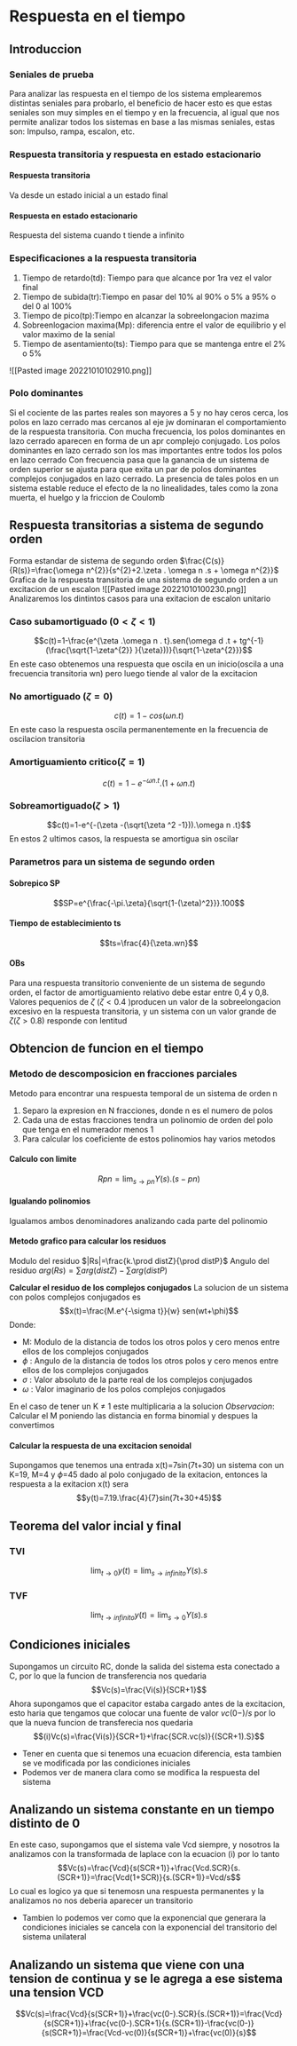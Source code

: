 # Respuesta en el tiempo

## Introduccion
### Seniales de prueba
Para analizar las respuesta en el tiempo de los sistema emplearemos distintas seniales para probarlo, el beneficio de hacer esto es que estas seniales son muy simples en el tiempo y en la frecuencia, al igual que nos permite analizar todos los sistemas en base a las mismas seniales, estas son: Impulso, rampa, escalon, etc.
### Respuesta transitoria y respuesta en estado estacionario
#### Respuesta transitoria
Va desde un estado inicial a un estado final
#### Respuesta en estado estacionario
Respuesta del sistema cuando t tiende a infinito

### Especificaciones a la respuesta transitoria
1. Tiempo de retardo(td): Tiempo para que alcance por 1ra vez el valor final
2. Tiempo de subida(tr):Tiempo en pasar del 10% al 90% o 5% a 95% o del 0 al 100%
3. Tiempo de pico(tp):Tiempo en alcanzar la sobreelongacion mazima
4. Sobreenlogacion maxima(Mp): diferencia entre el valor de equilibrio y el valor maximo de la senial
5. Tiempo de asentamiento(ts): Tiempo para que se mantenga entre el 2% o 5%

![[Pasted image 20221010102910.png]]

### Polo dominantes
Si el cociente de las partes reales son mayores a 5 y no hay ceros cerca, los polos en lazo cerrado mas cercanos al eje jw dominaran el comportamiento de la respuesta transitoria. Con mucha frecuencia, los polos dominantes en lazo cerrado aparecen en forma de un apr complejo conjugado. Los polos dominantes en lazo cerrado son los mas importantes entre todos los polos en lazo cerrado
Con frecuencia pasa que la ganancia de un sistema de orden superior se ajusta para que exita un par de polos dominantes complejos conjugados en lazo cerrado. La presencia de tales polos en un sistema estable reduce el efecto de la no linealidades, tales como la zona muerta, el huelgo y la friccion de Coulomb  


## Respuesta transitorias a sistema de segundo orden
Forma estandar de sistema de segundo orden $\frac{C(s)}{R(s)}=\frac{\omega n^{2}}{s^{2}+2.\zeta . \omega n .s + \omega n^{2}}$ 
Grafica de la respuesta transitoria de una sistema de segundo orden a un excitacion de un escalon
![[Pasted image 20221010100230.png]]
Analizaremos los dintintos casos para una exitacion de escalon unitario
### Caso subamortiguado $(0<\zeta<1)$
$$c(t)=1-\frac{e^{\zeta .\omega n . t}.sen(\omega d .t + tg^{-1}(\frac{\sqrt{1-\zeta^{2}} }{\zeta}))}{\sqrt{1-\zeta^{2}}}$$
En este caso obtenemos una respuesta que oscila en un inicio(oscila a una frecuencia transitoria wn) pero luego tiende al valor de la excitacion
### No amortiguado $(\zeta = 0)$
$$c(t)=1-cos(\omega n . t)$$
En este caso la respuesta oscila permanentemente en la frecuencia de oscilacion transitoria
### Amortiguamiento critico$(\zeta =1)$
$$c(t)=1-e^{-\omega n .t}.(1+\omega n .t)$$

### Sobreamortiguado$(\zeta >1)$
$$c(t)=1-e^{-(\zeta -(\sqrt{\zeta ^2 -1})).\omega n .t}$$
En estos 2 ultimos casos, la respuesta se amortigua sin oscilar


### Parametros para un sistema de segundo orden
#### Sobrepico SP
$$SP=e^{\frac{-\pi.\zeta}{\sqrt{1-(\zeta)^2}}}.100$$
#### Tiempo de establecimiento ts
$$ts=\frac{4}{\zeta.wn}$$

#### OBs
Para una respuesta transitorio conveniente de un sistema de segundo orden, el factor de amortiguamiento relativo debe estar entre 0,4 y 0,8. Valores pequenios de $\zeta$ ($\zeta <0.4$ )producen un valor de la sobreelongacion excesivo en la respuesta transitoria, y un sistema con un valor grande de $\zeta(\zeta >0.8)$ responde con lentitud

## Obtencion de funcion en el tiempo

### Metodo de descomposicion en fracciones parciales
Metodo para encontrar una respuesta temporal de un sistema de orden n
1. Separo la expresion en N fracciones, donde n es el numero de polos
2. Cada una de estas fracciones tendra un polinomio de orden del polo que tenga en el numerador menos 1
3. Para calcular los coeficiente de estos polinomios hay varios metodos
#### Calculo con limite
$$Rpn=\lim_{s\rightarrow pn}Y(s).(s-pn)$$

#### Igualando polinomios
Igualamos ambos denominadores analizando cada parte del polinomio


#### Metodo grafico para calcular los residuos
Modulo del residuo $|Rs|=\frac{k.\prod distZ}{\prod distP}$
Angulo del residuo $arg(Rs)=\sum arg(distZ) - \sum arg(distP)$ 

**Calcular el residuo de los complejos conjugados**
La solucion de un sistema con polos complejos conjugados es $$x(t)=\frac{M.e^{-\sigma t}}{w} sen(wt+\phi)$$
Donde:
- M: Modulo de la distancia de todos los otros polos y cero menos entre ellos de los complejos conjugados
- $\phi$ : Angulo de la distancia de todos los otros polos y cero menos entre ellos de los complejos conjugados
- $\sigma$ : Valor absoluto de la parte real de los complejos conjugados
- $\omega$ : Valor imaginario de los polos complejos conjugados

En el caso de tener un K $\neq$ 1 este multiplicaria a la solucion
*Observacion*: Calcular el M poniendo las distancia en forma binomial y despues la convertimos
#### Calcular la respuesta de una excitacion senoidal
Supongamos que tenemos una entrada x(t)=7sin(7t+30) un sistema con un K=19, M=4 y $\phi$=45 dado al polo conjugado de la exitacion, entonces la respuesta a la exitacion x(t) sera $$y(t)=7.19.\frac{4}{7}sin(7t+30+45)$$

## Teorema del valor incial y final
### TVI
$$\lim_{t\rightarrow 0}y(t)=\lim_{s\rightarrow infinito}Y(s).s$$
### TVF
$$\lim_{t\rightarrow infinito}y(t)=\lim_{s\rightarrow 0}Y(s).s$$



## Condiciones iniciales
Supongamos un circuito RC, donde la salida del sistema esta conectado a C, por lo que la funcion de transferencia nos quedaria $$Vc(s)=\frac{Vi(s)}{SCR+1}$$
Ahora supongamos que el capacitor estaba cargado antes de la excitacion, esto haria que tengamos que colocar una fuente de valor $vc(0-)/s$ por lo que la nueva funcion de transferecia nos quedaria $$(i)Vc(s)=\frac{Vi(s)}{SCR+1}+\frac{SCR.vc(s)}{(SCR+1).S}$$
- Tener en cuenta que si tenemos una ecuacion diferencia, esta tambien se ve modificada por las condiciones iniciales
- Podemos ver de manera clara como se modifica la respuesta del sistema


## Analizando un sistema constante en un tiempo distinto de 0
En este caso, supongamos que el sistema vale Vcd siempre, y nosotros la analizamos con la transformada de laplace con la ecuacion (i) por lo tanto $$Vc(s)=\frac{Vcd}{s(SCR+1)}+\frac{Vcd.SCR}{s.(SCR+1)}=\frac{Vcd(1+SCR)}{s.(SCR+1)}=Vcd/s$$
Lo cual es logico ya que si tenemosn una respuesta permanentes y la analizamos no nos deberia aparecer un transitorio
- Tambien lo podemos ver como que la exponencial que generara la condiciones iniciales se cancela con la exponencial del transitorio del sistema unilateral

## Analizando un sistema que viene con una tension de continua y se le agrega a ese sistema una tension VCD
$$Vc(s)=\frac{Vcd}{s(SCR+1)}+\frac{vc(0-).SCR}{s.(SCR+1)}=\frac{Vcd}{s(SCR+1)}+\frac{vc(0-).SCR+1}{s.(SCR+1)}-\frac{vc(0-)}{s(SCR+1)}=\frac{Vcd-vc(0)}{s(SCR+1)}+\frac{vc(0)}{s}$$